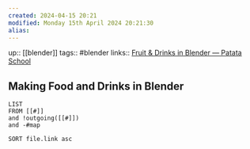 ```yaml
---
created: 2024-04-15 20:21
modified: Monday 15th April 2024 20:21:30
alias:
---
```

up::  [[blender]]
tags:: #blender
links:: [Fruit & Drinks in Blender — Patata School](https://www.patataschool.com/fruit-drinks-in-blender)
## Making Food and Drinks in Blender

```dataview
LIST
FROM [[#]]
and !outgoing([[#]])
and -#map

SORT file.link asc
```
